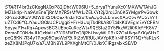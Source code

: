 $START$4lbr3zCKegNAQxP82jDhdW096lU+5LdryaTYunuXc01MXWWTAhJGMZLk4p+Na9AnEneTjRnMX7R5eMfW1JZELXYt2j/2rqLZn0K5YMgmPvGowkXPrzddGKzV3QWBiR2OkOax4ntLirK2uf6eAUpGcEEmwc0ApCtwPAU5vhYTuZTCd6YQJYauUGOkUCPUggi9+FrH3UojTbdRkA80T44kKdVEgmZvYCFBN5pyyaP1y+Rq+Apxw6BC3UEboXuRczWt+9QESfaZ0Y5PkzW2li0KIcYFK8V7PnmoEQ3NdaJUQzNaHs7319MWTxQ8jPbUbvyWL0B+RZOaUkqe6XKy6HsFpcQ8KNt7l34yTPpgQ5OaoWeP2tiRtZoVIRULJAVYpK6Ixr4FRSY7N2+YaRLsKzeZX8M2PqU7x/a7LMBN9YL9PXXghMtCF/OJkrX1IRgzMxkS$END$